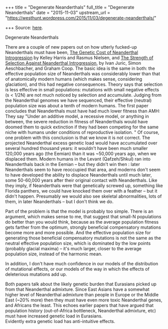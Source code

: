 +++
title = "Degenerate Neanderthals"
full_title = "Degenerate Neanderthals"
date = "2015-11-03"
upstream_url = "https://westhunt.wordpress.com/2015/11/03/degenerate-neanderthals/"

+++
Source: [here](https://westhunt.wordpress.com/2015/11/03/degenerate-neanderthals/).

Degenerate Neanderthals

There are a couple of new papers out on how utterly fucked-up
Neanderthals must have been, [The Genetic Cost of Neanderthal
Introgression](http://biorxiv.org/content/early/2015/10/31/030387) by
Kelley Harris and Rasmus Nielsen, and [The Strength of Selection Against
Neanderthal
Introgression](http://biorxiv.org/content/early/2015/10/30/030148), by
Ivan Juric, Simon Aeschbacher, and Graham Coop. The basic idea is the
same in both: the effective population size of Neanderthals was
considerably lower than that of anatomically modern humans (which makes
sense, considering glaciation), and this had negative consequences.
Theory says that selection is less effective in small populations:
mutations with small negative effects (s \< 1/2N) are not much noticed
by selection and accumulate. Judging from the Neanderthal genomes we
have sequenced, their effective (neutral) population size was about a
tenth of modern humans. The first paper concludes that Neanderthals must
have had much lower fitness than AMH: They say "Under an additive model,
a recessive model, or anything in between, the severe reduction in
fitness of Neanderthals would have doomed them to quick extinction if
they had been competing for the same niche with humans under conditions
of reproductive isolation. " Of course, one problem with this conclusion
is that we know it is not correct. The projected Neanderthal excess
genetic load would have accumulated over several hundred thousand years:
it wouldn't have been much smaller 120,000 years ago (the Eemian) than
it was \~50,000 years ago, when we displaced them. Modern humans in the
Levant (Qafzeh/Shkul) ran into Neanderthals back in the Eemian – but
they didn't win then : later Neanderthals seem to have reoccupied that
area, and moderns don't seem to have developed the ability to displace
Neanderthals until much later, some 50-60,000 years after their original
contact with Neanderthals. Like they imply, if Neanderthals were that
genetically screwed up, something like Florida panthers, we could have
knocked them over with a feather – but it didn't happen. Presumably we
would also see skeletal abnormalities, lots of them, in later
Neanderthals – but I don't think we do.

Part of the problem is that the model is probably too simple. There is
an argument, which makes sense to me, that suggest that small-N
populations do better than you would think, because as the average
population fitness gets farther from the optimum, strongly beneficial
compensatory mutations become more and more possible. And the effective
population size for generating those beneficial compensatory mutations
is not the same as the neutral effective population size, which is
dominated by the low points (probably glacial maxima) – it's much
larger, closer to the average population size, instead of the harmonic
mean.

In addition, I don't have much confidence in our models of the
distribution of mutational effects, or our models of the way in which
the effects of deleterious mutations add up.

Both papers talk about the likely genetic burden that Eurasians picked
up from that Neanderthal admixture. Since East Asians have a somewhat
higher level of Neanderthal admixture than people in Europe or the
Middle East (\~20% more) then they must have even more toxic Neanderthal
genes, and Africans the least. This echoes earlier papers that have
argued that population history (out-of-Africa bottleneck, Neanderthal
admixture, etc) must have increased genetic load in Eurasians.  
Evidently extra genetic load has anti-intuitive effects.

